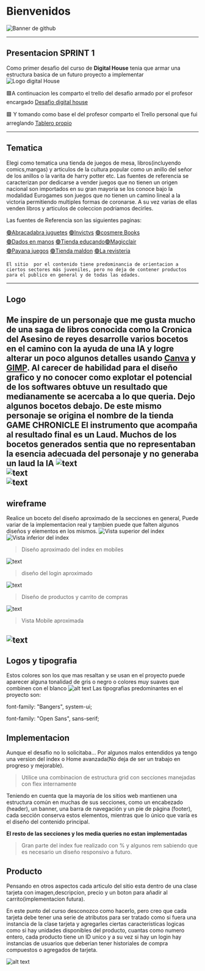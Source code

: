 # Bienvenidos

![Banner de github](./estructuras/Medias/Imagenes/Banner-3.jpg)

---
##  Presentacion   **SPRINT 1**
Como primer desafio del curso de **Digital House** tenia que armar una estructura basica de un futuro proyecto a implementar   
![Logo digital House](./estructuras/Modelos/logo%20digital.png)


🟩A continuacion les comparto el trello del desafio armado por el profesor encargado [Desafio digital house](https://trello.com/b/P20UN0sx/dpfsprintall)  

🟩 Y tomando como base el del profesor comparto el Trello personal que fui arreglando [Tablero propio](https://trello.com/b/k2kpoAcS/chronicle)  

---
## Tematica

Elegi como tematica una tienda de juegos de mesa, libros(incluyendo comics,mangas) y articulos de la cultura popular como un anillo del señor de los anillos o la varita de harry potter etc.
Las fuentes de referencia se caracterizan por dedicarse a vender juegos que no tienen un origen nacional son importados en su gran mayoria se  los conoce bajo la modalidad Eurogames son juegos que no tienen un camino lineal a la victoria permitiendo multiples formas de coronarse. A su vez varias de ellas venden libros y articulos de coleccion podriamos decirles.

Las fuentes de Referencia son las siguientes paginas: 

[🟢Abracadabra juguetes](https://www.abracadabrajuguetes.com.ar/)        [🟢Invictvs](https://invictvs.com.ar/tienda/?gad_source=1&gclid=Cj0KCQiAoae5BhCNARIsADVLzZc2Ar2lcGnmqvqMbP4j6ZdZEsbvlm8NUYmCB9mS8cvGldXsH1ko9pEaAmlZEALw_wcB)    [🟢cosmere Books](https://www.cosmerebooks.com.ar/?srsltid=AfmBOopy4uaz00TFQEg4oqdxFzC9DyjN9rfLDVHztEuEy0L926IzV4oW)  
  [🟢Dados en manos](https://www.dadosenmano.com.ar/juegos-de-mesa/?mpage=3)  [🟢Tienda educando](https://www.tienda.educando.com.ar/listado/juegos-juguetes/juegos-mesa-cartas/?srsltid=AfmBOorjrLIXJ8t1NiiP0ObbtZCW08CDdsYnJPE_nXJZH0vKi4quq7Eq)[🟢Magicclair](https://www.magiclair.com.ar/collections/boardgame-juegos-de-mesa)  
    [🟢Payana juegos](https://payanajuegos.com.ar/categoria-producto/juegos-de-mesa/componentes/artesanales/)   [🟢Tienda maldon](https://tienda.maldon.com.ar/todos-los-juegos/)     [🟢La revisteria](https://www.larevisteriacomics.com/?gad_source=1&gclid=Cj0KCQiAoae5BhCNARIsADVLzZcfM5b4eq5hcGeN1gX9B1BdF6nivr_xSZQfQ61bA8YCmWelNKj4boUaAngUEALw_wcB)  

    El sitio  por el contenido tiene predominancia de orientacion a ciertos sectores más juveniles, pero no deja de contener productos para el publico en general y de todas las edades.  

---
## Logo
Me inspire de un personaje que me gusta mucho de una saga de libros conocida como la Cronica del Asesino de reyes desarrolle varios bocetos en el camino con la ayuda de una IA y logre alterar un poco algunos detalles usando **[Canva](https://www.canva.com/)** y **[GIMP](http://www.gimp.org.es/)**. Al carecer de habilidad para el diseño grafico y no conocer como explotar el potencial de los softwares obtuve un resultado  que medianamente se acercaba a lo que queria. Dejo algunos bocetos debajo.
De este mismo personaje se origina el nombre de la tienda **GAME CHRONICLE**
El instrumento que acompaña al resultado final es un Laud. Muchos de los bocetos generados sentia que no representaban la esencia adecuada del personaje y no generaba un laud la IA
![text](<./estructuras/Medias/Modelos/bocetos logo/4kvothe logo3.png>)  
![text](<./estructuras/Medias/Modelos/bocetos logo/Game Chronicle.png>)  
![text](<./estructuras/Medias/Modelos/bocetos logo/Game_Chronicle-removebg-preview.png>)
---
## wireframe
Realice un boceto del diseño aproximado de la secciones en general, Puede variar de la implementacion real y tambien puede que falten algunos diseños y elementos en los mismos.
![Vista superior del index](<./estructuras/Medias/Modelos/index superior.jpg>)  ![Vista inferior del index](<Modelos/index inferior.jpg>)   
>Diseño aproximado del index en mobiles  

![text](<./estructuras/Medias/Modelos/index mobile.jpg>)   
>diseño del login  aproximado

![text](./estructuras/Medias/Modelos/login.jpg)   
>Diseño de productos y carrito de compras  

![text](<./estructuras/Medias/Modelos/productos y carrito.jpg>)  

>Vista Mobile aproximada  

![text](<./estructuras/Medias/Modelos/productos mobile.jpg>)  
---
## Logos y tipografia
Estos colores son los que mas resaltan y se usan en el proyecto puede aparecer alguna tonalidad de gris o negro o colores muy suaves que combinen con el blanco
![alt text](./estructuras/Medias/Modelos/colores.jpg)
 Las tipografias predominantes en el proyecto son:  

font-family: "Bangers", system-ui;  

font-family: "Open Sans", sans-serif;

## Implementacion
Aunque el desafio no lo solicitaba... Por algunos malos entendidos ya tengo una version del index o Home avanzada(No deja de ser un trabajo en progreso y mejorable).  
>Utilice una combinacion de estructura grid con secciones manejadas con flex internamente  

Teniendo en cuenta que la mayoría de los sitios web mantienen una estructura común en muchas de sus secciones, como un encabezado (header), un banner, una barra de navegación y un pie de página (footer), cada sección conserva estos elementos, mientras que lo único que varía es el diseño del contenido principal.

**El resto de las secciones y los media queries no estan implementadas**

>Gran parte del index fue realizado con % y algunos rem sabiendo que es necesario un diseño responsivo a futuro.


## Producto
Pensando en otros aspectos cada articulo del sitio esta dentro de una clase tarjeta con imagen,descripcion, precio y un boton para añadir al carrito(implementacion futura).  

En este punto del curso desconozco como hacerlo, pero creo que cada tarjeta debe tener una serie de atributos para ser tratado como si fuera una instancia de la clase tarjeta y agregarles ciertas caracteristicas logicas como si hay unidades disponibles del producto, cuantas como numero entero, cada producto tiene un ID unico y a su vez si hay un login hay instancias de usuarios que deberian tener historiales de compra compuestos o agregados de tarjeta.   

![alt text](./estructuras/Medias/Imagenes/banXH0tDw.jpg)


